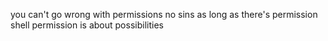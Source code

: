 you can't go wrong with permissions
no sins as long as there's permission
shell permission is about possibilities
